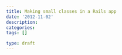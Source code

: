 ```yaml
---
title: Making small classes in a Rails app
date: '2012-11-02'
description:
categories:
tags: []

type: draft
---
```

